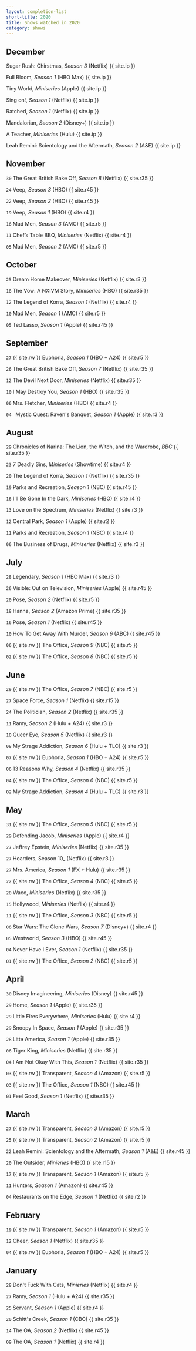 ```yaml
---
layout: completion-list
short-title: 2020
title: Shows watched in 2020
category: shows
---
```

## December
Sugar Rush: Chirstmas, _Season 3_ (Netflix) {{ site.ip }}

Full Bloom, _Season 1_ (HBO Max) {{ site.ip }}

Tiny World, _Miniseries_ (Apple) {{ site.ip }}

Sing on!, _Season 1_ (Netflix) {{ site.ip }}

Ratched, _Season 1_ (Netflix) {{ site.ip }}

Mandalorian, _Season 2_ (Disney+) {{ site.ip }}

A Teacher, _Miniseries_ (Hulu) {{ site.ip }}

Leah Remini: Scientology and the Aftermath, _Season 2_ (A&E) {{ site.ip }}

## November
`30` The Great British Bake Off, _Season 8_ (Netflix) {{ site.r35 }}

`24` Veep, _Season 3_ (HBO) {{ site.r45 }}

`22` Veep, _Season 2_ (HBO) {{ site.r45 }}

`19` Veep, _Season 1_ (HBO) {{ site.r4 }}

`16` Mad Men, _Season 3_ (AMC) {{ site.r5 }}

`11` Chef’s Table BBQ, _Miniseries_ (Netflix) {{ site.r4 }}

`05` Mad Men, _Season 2_ (AMC) {{ site.r5 }}

## October
`25` Dream Home Makeover, _Miniseries_ (Netflix) {{ site.r3 }}

`18` The Vow: A NXIVM Story, _Miniseries_ (HBO) {{ site.r35 }}

`12` The Legend of Korra, _Season 1_ (Netflix) {{ site.r4 }}

`10` Mad Men, _Season 1_ (AMC) {{ site.r5 }}

`05` Ted Lasso, _Season 1_ (Apple) {{ site.r45 }}

## September
`27` {{ site.rw }} Euphoria, _Season 1_ (HBO + A24) {{ site.r5 }}

`26` The Great British Bake Off, _Season 7_ (Netflix) {{ site.r35 }}

`12` The Devil Next Door, _Miniseries_ (Netflix) {{ site.r35 }}

`10` I May Destroy You, _Season 1_ (HBO) {{ site.r35 }}

`06` Mrs. Fletcher, _Miniseries_ (HBO) {{ site.r4 }}

`04 ` Mystic Quest: Raven's Banquet, _Season 1_ (Apple) {{ site.r3 }}

## August
`29` Chronicles of Narina: The Lion, the Witch, and the Wardrobe, _BBC_ {{ site.r35 }}

`23` 7 Deadly Sins, _Miniseries_ (Showtime) {{ site.r4 }}

`20` The Legend of Korra, _Season 1_ (Netflix) {{ site.r35 }}

`19` Parks and Recreation, _Season 1_ (NBC) {{ site.r45 }}

`16` I'll Be Gone In the Dark, _Miniseries_ (HBO) {{ site.r4 }}

`13` Love on the Spectrum, _Miniseries_ (Netflix) {{ site.r3 }}

`12` Central Park, _Season 1_ (Apple) {{ site.r2 }}

`11` Parks and Recreation, _Season 1_ (NBC) {{ site.r4 }}

`06` The Business of Drugs, _Miniseries_ (Netflix) {{ site.r3 }}

## July
`28` Legendary, _Season 1_ (HBO Max) {{ site.r3  }}

`26` Visible: Out on Television, _Miniseries_ (Apple) {{ site.r45 }}

`20` Pose, _Season 2_ (Netflix) {{ site.r5 }}

`18` Hanna, _Season 2_ (Amazon Prime) {{ site.r35 }}

`16` Pose, _Season 1_ (Netflix) {{ site.r45 }}

`10` How To Get Away With Murder, _Season 6_ (ABC) {{ site.r45 }}

`06` {{ site.rw }} The Office, _Season 9_ (NBC) {{ site.r5 }}

`02` {{ site.rw }} The Office, _Season 8_ (NBC) {{ site.r5 }}

## June
`29` {{ site.rw }} The Office, _Season 7_ (NBC) {{ site.r5 }}

`27` Space Force, _Season 1_ (Netflix) {{ site.r15 }}

`24` The Politician, _Season 2_ (Netflix) {{ site.r35 }}

`11` Ramy, _Season 2_ (Hulu + A24) {{ site.r3 }}

`10` Queer Eye, _Season 5_ (Netflix) {{ site.r3 }}

`08` My Strage Addiction, _Season 6_ (Hulu + TLC) {{ site.r3 }}

`07` {{ site.rw }} Euphoria, _Season 1_ (HBO + A24) {{ site.r5 }}

`06` 13 Reasons Why, _Season 4_ (Netflix) {{ site.r35 }}

`04` {{ site.rw }} The Office, _Season 6_ (NBC) {{ site.r5 }}

`02` My Strage Addiction, _Season 4_ (Hulu + TLC) {{ site.r3 }}

## May
`31` {{ site.rw }} The Office, _Season 5_ (NBC) {{ site.r5 }}

`29` Defending Jacob, _Miniseries_ (Apple) {{ site.r4 }}

`27` Jeffrey Epstein, _Miniseries_ (Netflix) {{ site.r35 }}

`27` Hoarders, Season 10_ (Netflix) {{ site.r3 }}

`27` Mrs. America, _Season 1_ (FX + Hulu) {{ site.r35 }}

`22` {{ site.rw }} The Office, _Season 4_ (NBC) {{ site.r5 }}

`20` Waco, _Miniseries_ (Netflix) {{ site.r35 }}

`15` Hollywood, _Miniseries_ (Netflix) {{ site.r4 }}

`11` {{ site.rw }} The Office, _Season 3_ (NBC) {{ site.r5 }}

`06` Star Wars: The Clone Wars, _Season 7_ (Disney+) {{ site.r4 }}

`05` Westworld, _Season 3_ (HBO) {{ site.r45 }}

`04` Never Have I Ever, _Season 1_ (Netflix) {{ site.r35 }}

`01` {{ site.rw }} The Office, _Season 2_ (NBC) {{ site.r5 }}

## April
`30` Disney Imagineering, _Miniseries_ (Disney) {{ site.r45 }} 

`29` Home, _Season 1_ (Apple) {{ site.r35 }}

`29` Little Fires Everywhere, _Miniseries_ (Hulu) {{ site.r4 }}

`29` Snoopy In Space, _Season 1_ (Apple) {{ site.r35 }}

`28` Litte America, _Season 1_ (Apple) {{ site.r35 }}

`06` Tiger King, _Miniseries_ (Netflix) {{ site.r35 }}

`04` I Am Not Okay With This, _Season 1_ (Netflix) {{ site.r35 }}

`03` {{ site.rw }} Transparent, _Season 4_ (Amazon) {{ site.r5 }}

`03` {{ site.rw }} The Office, _Season 1_ (NBC) {{ site.r45 }}

`01` Feel Good, _Season 1_ (Netflix) {{ site.r35 }}

## March
`27` {{ site.rw }} Transparent, _Season 3_ (Amazon) {{ site.r5 }}

`25` {{ site.rw }} Transparent, _Season 2_ (Amazon) {{ site.r5 }}

`22` Leah Remini: Scientology and the Aftermath, _Season 1_ (A&E) {{ site.r45 }}

`20` The Outsider, _Minieries_ (HBO) {{ site.r15 }}

`17` {{ site.rw }} Transparent, _Season 1_ (Amazon) {{ site.r5 }}

`11` Hunters, _Season 1_ (Amazon) {{ site.r45 }}

`04` Restaurants on the Edge, _Season 1_ (Netflix) {{ site.r2 }}

## February
`19` {{ site.rw }} Transparent, _Season 1_ (Amazon) {{ site.r5 }}

`12` Cheer, _Season 1_ (Netflix) {{ site.r35 }}

`04` {{ site.rw }} Euphoria, _Season 1_ (HBO + A24) {{ site.r5 }}

## January
`28` Don't Fuck With Cats, _Minieries_ (Netflix) {{ site.r4 }}

`27` Ramy, _Season 1_ (Hulu + A24) {{ site.r35 }}

`25` Servant, _Season 1_ (Apple) {{ site.r4 }}

`20` Schitt's Creek, _Season 1_ (CBC) {{ site.r35 }}

`14` The OA, _Season 2_ (Netflix) {{ site.r45 }}

`09` The OA, _Season 1_ (Netflix) {{ site.r4 }}